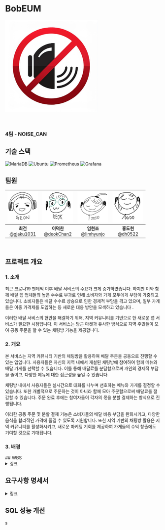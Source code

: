 # BobEUM

<div>
<img src="4th_team_logo.png" width= "300" height="300"/>
  
</div>

&nbsp;

### 4팀 - NOISE_CAN

## 기술 스택
![MariaDB](https://img.shields.io/badge/MariaDB-003545?style=for-the-badge&logo=mariadb&logoColor=white)
![Ubuntu](https://img.shields.io/badge/ubuntu-E95420?style=for-the-badge&logo=ubuntu&logoColor=FFFFFF)
![Prometheus](https://img.shields.io/badge/Prometheus-E6522C?style=for-the-badge&logo=Prometheus&logoColor=white)
![Grafana](https://img.shields.io/badge/grafana-%23F46800.svg?style=for-the-badge&logo=grafana&logoColor=white)
## 팀원
<div>

|   <img src="1000011301.jpg" width="100" height="100"/>   |   <img src="1000011302.jpg" width="100" height="100"/>   | <img src="1000011303.jpg" width="100" height="100"/>  |  <img src="1000011304.jpg" width="100" height="100"/>  |
| :--------------------------------------------------------: | :--------------------------------------------------------: | :--------------------------------------------------------: | :------------------------------------------------------: |
|  **최건**<br/>[@gjaku1031](https://github.com/gjaku1031) |  **이덕찬**<br/>[@deokChan2](https://github.com/deokChan2) |  **임현조**<br/>[@limhyunjo](https://github.com/limhyunjo) |  **홍도현**<br/>[@dh0522](https://github.com/dh0522) |

</div>
<br>

## 프로젝트 개요

### 1. 소개
<div>
최근 코로나19 팬데믹 이후 배달 서비스의 수요가 크게 증가하였습니다. 하지만 이와 함께 배달 앱 업체들의 높은 수수료 부과로 인해 소비자와 가게 모두에게 부담이 가중되고 있습니다. 소비자들은 배달 수수료 상승으로 인한 경제적 부담을 겪고 있으며, 일부 가게들은 이중 가격제를 도입하는 등 새로운 대응 방안을 모색하고 있습니다 .

이러한 배달 서비스의 현안을 해결하기 위해, 지역 커뮤니티를 기반으로 한 새로운 앱 서비스가 필요한 시점입니다. 이 서비스는 당근 마켓과 유사한 방식으로 지역 주민들이 모여 공동 주문을 할 수 있는 채팅방 기능을 제공합니다.

### 2. 개요

본 서비스는 지역 커뮤니티 기반의 채팅방을 활용하여 배달 주문을 공동으로 진행할 수 있는 앱입니다. 사용자들은 자신의 지역 내에서 개설된 채팅방에 참여하여 함께 메뉴와 배달 가게를 선택할 수 있습니다. 이를 통해 배달료를 분담함으로써 개인의 경제적 부담을 줄이고, 다양한 메뉴에 대한 접근성을 높일 수 있습니다.

채팅방 내에서 사용자들은 실시간으로 대화를 나누며 선호하는 메뉴와 가게를 결정할 수 있습니다. 또한 개별적으로 주문하는 것이 아니라 함께 모아 주문함으로써 배달료를 절감할 수 있습니다. 주문 완료 후에는 참여자들이 각자의 몫을 분할 결제하는 방식으로 진행됩니다.

이러한 공동 주문 및 분할 결제 기능은 소비자들의 배달 비용 부담을 완화시키고, 다양한 음식을 합리적인 가격에 즐길 수 있도록 지원합니다. 또한 지역 기반의 채팅방 활용은 지역 커뮤니티를 활성화시키고, 새로운 마케팅 기회를 제공하여 가게들의 수익 창출에도 기여할 것으로 기대됩니다.
</div>


### 3. 배경


<div>
## WBS

<details>

<summary>링크</summary>
 [ WBS 4조.pdf](https://github.com/beyond-sw-camp/be13-1st-bab_eum/blob/main/WBS%204%E1%84%8C%E1%85%A9.pdf)

  

</detail>
  
</div>

<div>
  
  ## 요구사항 명세서

  <details>
  <summary>링크</summary>
  [요구사항 명세서.pdf](https://github.com/beyond-sw-camp/be13-1st-bab_eum/blob/main/%E1%84%8B%E1%85%AD%E1%84%80%E1%85%AE%E1%84%89%E1%85%A1%E1%84%92%E1%85%A1%E1%86%BC%20%E1%84%86%E1%85%A7%E1%86%BC%E1%84%89%E1%85%A6%E1%84%89%E1%85%A5.pdf)
  </detail>

</div>

## SQL 성능 개선
s
